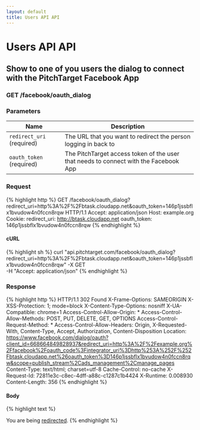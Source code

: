 ```yaml
---
layout: default
title: Users API API
---
```


# Users API API

## Show to one of you users the dialog to connect with the PitchTarget Facebook App

### GET /facebook/oauth_dialog


### Parameters

Name | Description |
-----|-------------|
`redirect_uri` (required) | The URL that you want to redirect the person logging in back to |
`oauth_token` (required) | The PitchTarget access token of the user that needs to connect with the Facebook App |

### Request

{% highlight http %}
GET /facebook/oauth_dialog?redirect_uri=http%3A%2F%2Fbtask.cloudapp.net&amp;oauth_token=146p1jssbflx1bvudow4n0fccn8rqw HTTP/1.1
Accept: application/json
Host: example.org
Cookie: 
redirect_uri: http://btask.cloudapp.net
oauth_token: 146p1jssbflx1bvudow4n0fccn8rqw
{% endhighlight %}


#### cURL

{% highlight sh %}
curl "api.pitchtarget.com/facebook/oauth_dialog?redirect_uri=http%3A%2F%2Fbtask.cloudapp.net&oauth_token=146p1jssbflx1bvudow4n0fccn8rqw" -X GET \
	-H "Accept: application/json"
{% endhighlight %}

### Response

{% highlight http %}
HTTP/1.1 302 Found
X-Frame-Options: SAMEORIGIN
X-XSS-Protection: 1; mode=block
X-Content-Type-Options: nosniff
X-UA-Compatible: chrome=1
Access-Control-Allow-Origin: *
Access-Control-Allow-Methods: POST, PUT, DELETE, GET, OPTIONS
Access-Control-Request-Method: *
Access-Control-Allow-Headers: Origin, X-Requested-With, Content-Type, Accept, Authorization, Content-Disposition
Location: https://www.facebook.com/dialog/oauth?client_id=668664849828937&redirect_uri=http%3A%2F%2Fexample.org%2Ffacebook%2Foauth_code%3Fintegrator_uri%3Dhttp%253A%252F%252Fbtask.cloudapp.net%26oauth_token%3D146p1jssbflx1bvudow4n0fccn8rqw&scope=publish_stream%2Cads_management%2Cmanage_pages
Content-Type: text/html; charset=utf-8
Cache-Control: no-cache
X-Request-Id: 72811e3c-c8ec-4dff-a88c-c1287c1b4424
X-Runtime: 0.008930
Content-Length: 356
{% endhighlight %}

#### Body

{% highlight text %}
<html><body>You are being <a href="https://www.facebook.com/dialog/oauth?client_id=668664849828937&amp;redirect_uri=http%3A%2F%2Fexample.org%2Ffacebook%2Foauth_code%3Fintegrator_uri%3Dhttp%253A%252F%252Fbtask.cloudapp.net%26oauth_token%3D146p1jssbflx1bvudow4n0fccn8rqw&amp;scope=publish_stream%2Cads_management%2Cmanage_pages">redirected</a>.</body></html>
{% endhighlight %}

